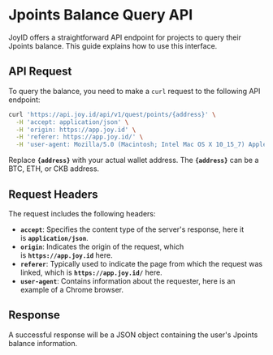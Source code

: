 # Jpoints Balance Query API

JoyID offers a straightforward API endpoint for projects to query their Jpoints balance. This guide explains how to use this interface.

## API Request

To query the balance, you need to make a `curl` request to the following API endpoint:

```bash
curl 'https://api.joy.id/api/v1/quest/points/{address}' \
  -H 'accept: application/json' \
  -H 'origin: https://app.joy.id' \
  -H 'referer: https://app.joy.id/' \
  -H 'user-agent: Mozilla/5.0 (Macintosh; Intel Mac OS X 10_15_7) AppleWebKit/537.36 (KHTML, like Gecko) Chrome/125.0.0.0 Safari/537.36'
```

Replace **`{address}`** with your actual wallet address. The **`{address}`** can be a BTC, ETH, or CKB address.

## **Request Headers**

The request includes the following headers:

- **`accept`**: Specifies the content type of the server's response, here it is **`application/json`**.
- **`origin`**: Indicates the origin of the request, which is **`https://app.joy.id`** here.
- **`referer`**: Typically used to indicate the page from which the request was linked, which is **`https://app.joy.id/`** here.
- **`user-agent`**: Contains information about the requester, here is an example of a Chrome browser.

## **Response**

A successful response will be a JSON object containing the user's Jpoints balance information.
